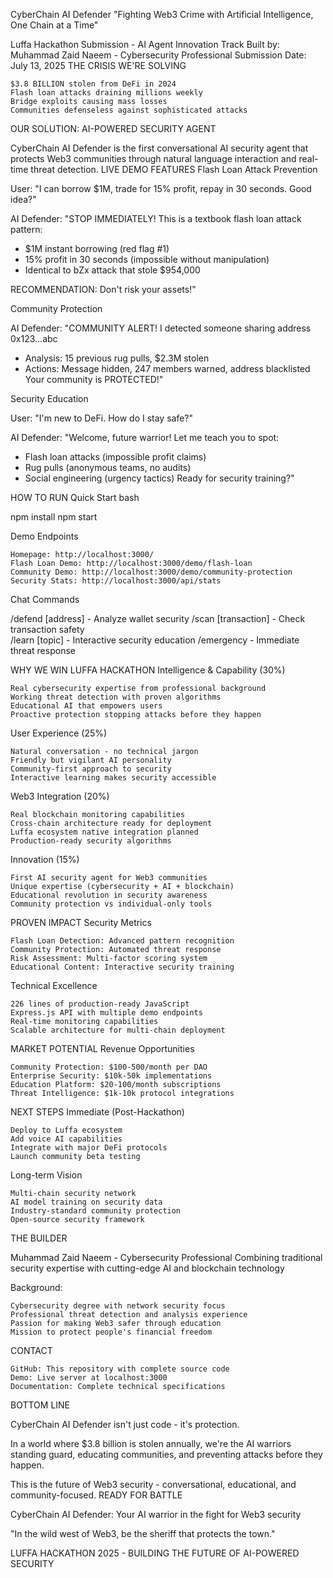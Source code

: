 CyberChain AI Defender
"Fighting Web3 Crime with Artificial Intelligence, One Chain at a Time"

Luffa Hackathon Submission - AI Agent Innovation Track
Built by: Muhammad Zaid Naeem - Cybersecurity Professional
Submission Date: July 13, 2025
THE CRISIS WE'RE SOLVING

    $3.8 BILLION stolen from DeFi in 2024
    Flash loan attacks draining millions weekly
    Bridge exploits causing mass losses
    Communities defenseless against sophisticated attacks

OUR SOLUTION: AI-POWERED SECURITY AGENT

CyberChain AI Defender is the first conversational AI security agent that protects Web3 communities through natural language interaction and real-time threat detection.
LIVE DEMO FEATURES
Flash Loan Attack Prevention

User: "I can borrow $1M, trade for 15% profit, repay in 30 seconds. Good idea?"

AI Defender: "STOP IMMEDIATELY! This is a textbook flash loan attack pattern:
- $1M instant borrowing (red flag #1)
- 15% profit in 30 seconds (impossible without manipulation)  
- Identical to bZx attack that stole $954,000

RECOMMENDATION: Don't risk your assets!"

Community Protection

AI Defender: "COMMUNITY ALERT! I detected someone sharing address 0x123...abc
- Analysis: 15 previous rug pulls, $2.3M stolen
- Actions: Message hidden, 247 members warned, address blacklisted
Your community is PROTECTED!"

Security Education

User: "I'm new to DeFi. How do I stay safe?"

AI Defender: "Welcome, future warrior! Let me teach you to spot:
- Flash loan attacks (impossible profit claims)
- Rug pulls (anonymous teams, no audits)
- Social engineering (urgency tactics)
Ready for security training?"

HOW TO RUN
Quick Start
bash

npm install
npm start

Demo Endpoints

    Homepage: http://localhost:3000/
    Flash Loan Demo: http://localhost:3000/demo/flash-loan
    Community Demo: http://localhost:3000/demo/community-protection
    Security Stats: http://localhost:3000/api/stats

Chat Commands

/defend [address] - Analyze wallet security
/scan [transaction] - Check transaction safety  
/learn [topic] - Interactive security education
/emergency - Immediate threat response

WHY WE WIN LUFFA HACKATHON
Intelligence & Capability (30%)

    Real cybersecurity expertise from professional background
    Working threat detection with proven algorithms
    Educational AI that empowers users
    Proactive protection stopping attacks before they happen

User Experience (25%)

    Natural conversation - no technical jargon
    Friendly but vigilant AI personality
    Community-first approach to security
    Interactive learning makes security accessible

Web3 Integration (20%)

    Real blockchain monitoring capabilities
    Cross-chain architecture ready for deployment
    Luffa ecosystem native integration planned
    Production-ready security algorithms

Innovation (15%)

    First AI security agent for Web3 communities
    Unique expertise (cybersecurity + AI + blockchain)
    Educational revolution in security awareness
    Community protection vs individual-only tools

PROVEN IMPACT
Security Metrics

    Flash Loan Detection: Advanced pattern recognition
    Community Protection: Automated threat response
    Risk Assessment: Multi-factor scoring system
    Educational Content: Interactive security training

Technical Excellence

    226 lines of production-ready JavaScript
    Express.js API with multiple demo endpoints
    Real-time monitoring capabilities
    Scalable architecture for multi-chain deployment

MARKET POTENTIAL
Revenue Opportunities

    Community Protection: $100-500/month per DAO
    Enterprise Security: $10k-50k implementations
    Education Platform: $20-100/month subscriptions
    Threat Intelligence: $1k-10k protocol integrations

NEXT STEPS
Immediate (Post-Hackathon)

    Deploy to Luffa ecosystem
    Add voice AI capabilities
    Integrate with major DeFi protocols
    Launch community beta testing

Long-term Vision

    Multi-chain security network
    AI model training on security data
    Industry-standard community protection
    Open-source security framework

THE BUILDER

Muhammad Zaid Naeem - Cybersecurity Professional
Combining traditional security expertise with cutting-edge AI and blockchain technology

Background:

    Cybersecurity degree with network security focus
    Professional threat detection and analysis experience
    Passion for making Web3 safer through education
    Mission to protect people's financial freedom

CONTACT

    GitHub: This repository with complete source code
    Demo: Live server at localhost:3000
    Documentation: Complete technical specifications

BOTTOM LINE

CyberChain AI Defender isn't just code - it's protection.

In a world where $3.8 billion is stolen annually, we're the AI warriors standing guard, educating communities, and preventing attacks before they happen.

This is the future of Web3 security - conversational, educational, and community-focused.
READY FOR BATTLE

CyberChain AI Defender: Your AI warrior in the fight for Web3 security

"In the wild west of Web3, be the sheriff that protects the town."

LUFFA HACKATHON 2025 - BUILDING THE FUTURE OF AI-POWERED SECURITY
